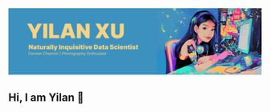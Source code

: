 <img src="https://github.com/yx2521/yx2521/blob/main/Github_banner.jpg?raw=true" alt="banner showing Yilan Xu - Naturally Inquisitive Data Scientist">

## Hi, I am Yilan 🪼

<!--
**yx2521/yx2521** is a ✨ _special_ ✨ repository because its `README.md` (this file) appears on your GitHub profile.

Here are some ideas to get you started:

- 🔭 I’m currently working on ...
- 🌱 I’m currently learning ...
- 👯 I’m looking to collaborate on ...
- 🤔 I’m looking for help with ...
- 💬 Ask me about ...
- 📫 How to reach me: ...
- 😄 Pronouns: ...
- ⚡ Fun fact: ...
-->
